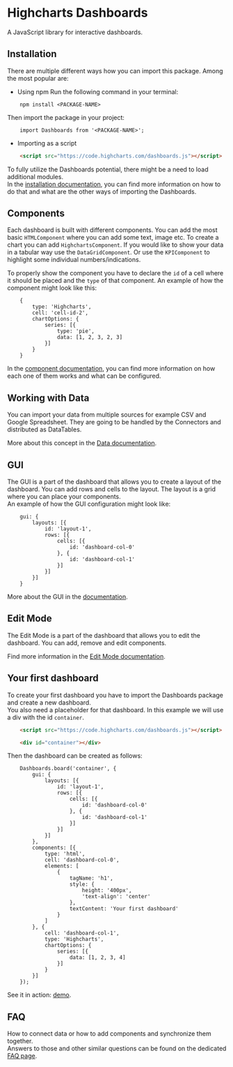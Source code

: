 # Highcharts Dashboards #
A JavaScript library for interactive dashboards.

## Installation
There are multiple different ways how you can import this package.
Among the most popular are:
* Using npm
Run the following command in your terminal:
``` Shell
    npm install <PACKAGE-NAME>
```
Then import the package in your project:
``` JS
    import Dashboards from '<PACKAGE-NAME>';
```
* Importing as a script
``` HTML
    <script src="https://code.highcharts.com/dashboards.js"></script>
```

To fully utilize the Dashboards potential, there might be a need to load additional modules.  
In the [installation documentation](https://highcharts.com/docs/dashboards/installation), you can find more information on how to do that and what are the other ways of importing the Dashboards.

## Components
Each dashboard is built with different components. You can add the most basic `HTMLComponent` where you can add some text, image etc.
To create a chart you can add `HighchartsComponent`. If you would like to show your data in a tabular way use the `DataGridComponent`. Or use the `KPIComponent` to highlight some individual numbers/indications.

To properly show the component you have to declare the `id` of a cell where it should be placed and the `type` of that component.
An example of how the component might look like this:
``` JS
    {
        type: 'Highcharts',
        cell: 'cell-id-2',
        chartOptions: {
            series: [{
                type: 'pie',
                data: [1, 2, 3, 2, 3]
            }]
        }
    }
```
In the [component documentation](https://highcharts.com/docs/dashboards/types-of-components), you can find more information on how each one of them works and what can be configured.

## Working with Data

You can import your data from multiple sources for example CSV and Google Spreadsheet. They are going to be handled by the Connectors and distributed as DataTables.  

More about this concept in the [Data documentation](https://highcharts.com/docs/dashboards/data).

## GUI
The GUI is a part of the dashboard that allows you to create a layout of the dashboard. You can add rows and cells to the layout. The layout is a grid where you can place your components.  
An example of how the GUI configuration might look like:
``` JS
    gui: {
        layouts: [{
            id: 'layout-1',
            rows: [{
                cells: [{
                    id: 'dashboard-col-0'
                }, {
                    id: 'dashboard-col-1'
                }]
            }]
        }]
    }
```
More about the GUI in the [documentation](https://highcharts.com/docs/dashboards/gui).


## Edit Mode
The Edit Mode is a part of the dashboard that allows you to edit the dashboard. You can add, remove and edit components.

Find more information in the [Edit Mode documentation](https://highcharts.com/docs/dashboards/edit-mode).

## Your first dashboard
To create your first dashboard you have to import the Dashboards package and create a new dashboard.  
You also need a placeholder for that dashboard. In this example we will use a div with the id `container`.
``` HTML
    <script src="https://code.highcharts.com/dashboards.js"></script>

    <div id="container"></div>
```
Then the dashboard can be created as follows:
``` JS
    Dashboards.board('container', {
        gui: {
            layouts: [{
                id: 'layout-1',
                rows: [{
                    cells: [{
                        id: 'dashboard-col-0'
                    }, {
                        id: 'dashboard-col-1'
                    }]
                }]
            }]
        },
        components: [{
            type: 'html',
            cell: 'dashboard-col-0',
            elements: [
                {
                    tagName: 'h1',
                    style: {
                        height: '400px',
                        'text-align': 'center'
                    },
                    textContent: 'Your first dashboard'
                }
            ]
        }, {
            cell: 'dashboard-col-1',
            type: 'Highcharts',
            chartOptions: {
                series: [{
                    data: [1, 2, 3, 4]
                }]
            }
        }]
    });
```

See it in action: [demo](https://jsfiddle.net/gh/get/library/pure/highcharts/highcharts/samples/dashboards/demos/your-first-dashboard).

## FAQ
How to connect data or how to add components and synchronize them together.  
Answers to those and other similar questions can be found on the dedicated [FAQ page](https://highcharts.com/docs/dashboards/frequently-asked-questions).